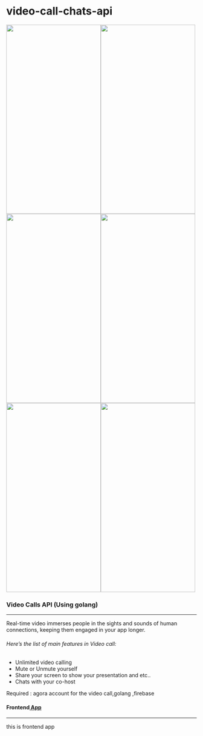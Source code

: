 # video-call-chats-api

<img src="https://user-images.githubusercontent.com/81271552/203243295-6d296514-6832-4704-8798-34337897e59b.jpeg" width="250" height="500"><img src="https://user-images.githubusercontent.com/81271552/203243291-a854f832-7eda-401b-b7ee-6907f3e8adf2.jpeg" width="250" height="500"><img src="https://user-images.githubusercontent.com/81271552/203243292-78c2a5f7-114e-4d8d-a322-db929f8bfa4e.jpeg" width="250" height="500"><img src="https://user-images.githubusercontent.com/81271552/203243290-237b01e6-e200-41de-84f3-1334d11a2d48.jpeg" width="250" height="500"><img src="https://user-images.githubusercontent.com/81271552/203243287-4465a801-09a4-4973-9242-394e32275683.jpeg" width="250" height="500"><img src="https://user-images.githubusercontent.com/81271552/203243285-1eee07f2-b038-4c86-af05-6136cb7dfc41.jpeg" width="250" height="500">

<h3>Video Calls API (Using golang)</h3>
<hr>

Real-time video immerses people in the sights and sounds of human connections, keeping them engaged in your app longer.

<h6>Here’s the list of main features in Video call:</h6>
<ul>
  <li>Unlimited video calling</li>
  <li>Mute or Unmute yourself</li>
  <li>Share your screen to show your presentation and etc..</li>
  <li>Chats with your co-host</li>
</ul>

Required : agora account for the video call,golang ,firebase

<h4>Frontend<a href="https://github.com/TiwariShivam201/video-call-chats-UI"> App</a></h4>
<hr>
this is frontend app 



